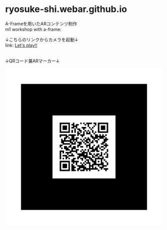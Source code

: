 # ryosuke-shi.webar.github.io
A-Frameを用いたARコンテンツ制作</br>
m1 workshop with a-frame: 

↓こちらのリンクからカメラを起動↓</br>
link: 
[Let's play!!](https://ryosuke-shi.github.io/ryosuke-shi.webar.github.io/webar/ "Web AR")

</br>
↓QRコード兼ARマーカー↓　
</br>

![AR-marker](https://github.com/ryosuke-shi/ryosuke-shi.webar.github.io/blob/main/pattern-urlQR.png?raw=true)

